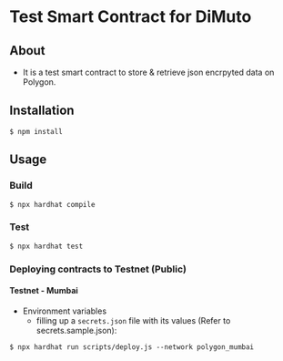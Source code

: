 # Test Smart Contract for DiMuto

## About
* It is a test smart contract to store & retrieve json encrpyted data on Polygon.

## Installation
```console
$ npm install
```

## Usage

### Build
```console
$ npx hardhat compile
```

### Test
```console
$ npx hardhat test
```
### Deploying contracts to Testnet (Public)
#### Testnet - Mumbai
* Environment variables
	- filling up a `secrets.json` file with its values (Refer to secrets.sample.json):
```
$ npx hardhat run scripts/deploy.js --network polygon_mumbai 
```


